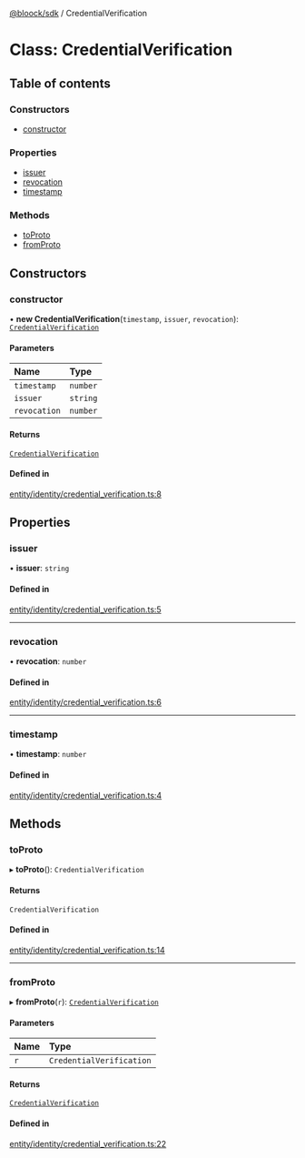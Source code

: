 [@bloock/sdk](../index.md) / CredentialVerification

# Class: CredentialVerification

## Table of contents

### Constructors

- [constructor](CredentialVerification.md#constructor)

### Properties

- [issuer](CredentialVerification.md#issuer)
- [revocation](CredentialVerification.md#revocation)
- [timestamp](CredentialVerification.md#timestamp)

### Methods

- [toProto](CredentialVerification.md#toproto)
- [fromProto](CredentialVerification.md#fromproto)

## Constructors

### constructor

• **new CredentialVerification**(`timestamp`, `issuer`, `revocation`): [`CredentialVerification`](CredentialVerification.md)

#### Parameters

| Name | Type |
| :------ | :------ |
| `timestamp` | `number` |
| `issuer` | `string` |
| `revocation` | `number` |

#### Returns

[`CredentialVerification`](CredentialVerification.md)

#### Defined in

[entity/identity/credential_verification.ts:8](https://github.com/bloock/bloock-sdk/blob/587f793/languages/js/src/entity/identity/credential_verification.ts#L8)

## Properties

### issuer

• **issuer**: `string`

#### Defined in

[entity/identity/credential_verification.ts:5](https://github.com/bloock/bloock-sdk/blob/587f793/languages/js/src/entity/identity/credential_verification.ts#L5)

___

### revocation

• **revocation**: `number`

#### Defined in

[entity/identity/credential_verification.ts:6](https://github.com/bloock/bloock-sdk/blob/587f793/languages/js/src/entity/identity/credential_verification.ts#L6)

___

### timestamp

• **timestamp**: `number`

#### Defined in

[entity/identity/credential_verification.ts:4](https://github.com/bloock/bloock-sdk/blob/587f793/languages/js/src/entity/identity/credential_verification.ts#L4)

## Methods

### toProto

▸ **toProto**(): `CredentialVerification`

#### Returns

`CredentialVerification`

#### Defined in

[entity/identity/credential_verification.ts:14](https://github.com/bloock/bloock-sdk/blob/587f793/languages/js/src/entity/identity/credential_verification.ts#L14)

___

### fromProto

▸ **fromProto**(`r`): [`CredentialVerification`](CredentialVerification.md)

#### Parameters

| Name | Type |
| :------ | :------ |
| `r` | `CredentialVerification` |

#### Returns

[`CredentialVerification`](CredentialVerification.md)

#### Defined in

[entity/identity/credential_verification.ts:22](https://github.com/bloock/bloock-sdk/blob/587f793/languages/js/src/entity/identity/credential_verification.ts#L22)
